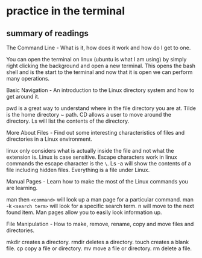 # practice in the terminal

## summary of readings

The Command Line - What is it, how does it work and how do I get to one.

You can open the terminal on linux (ubuntu is what I am using) by simply right clicking the background and open a new terminal. This opens the bash shell and is the start to the terminal and now that it is open we can perform many operations.

Basic Navigation - An introduction to the Linux directory system and how to get around it.

pwd is a great way to understand where in the file directory you are at. Tilde is the home directory ~ path. CD allows a user to move around the directory. Ls will list the contents of the directory.

More About Files - Find out some interesting characteristics of files and directories in a Linux environment.

linux only considers what is actually inside the file and not what the extension is. Linux is case sensitive. Escape characters work in linux commands the escape character is the `\`. Ls -a will show the contents of a file including hidden files. Everything is a file under Linux.

Manual Pages - Learn how to make the most of the Linux commands you are learning.

man then `<command>` will look up a man page for a particular command. man -k `<search term>` will look for a specific search term. n will move to the next found item. Man pages allow you to easily look information up.

File Manipulation - How to make, remove, rename, copy and move files and directories.

mkdir creates a directory. rmdir deletes a directory. touch creates a blank file. cp copy a file or directory. mv move a file or directory. rm delete a file.
